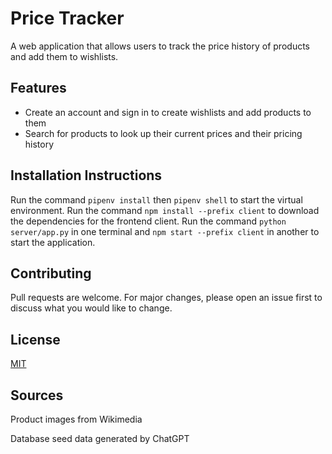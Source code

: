 # Price Tracker
A web application that allows users to track the price history of products and add them to wishlists.

## Features
* Create an account and sign in to create wishlists and add products to them
* Search for products to look up their current prices and their pricing history

## Installation Instructions
Run the command `pipenv install` then `pipenv shell` to start the virtual environment.
Run the command  `npm install --prefix client` to download the dependencies for the frontend client. Run the command `python server/app.py` in one terminal and `npm start --prefix client` in another to start the application.

## Contributing
Pull requests are welcome. For major changes, please open an issue first to discuss what you would like to change.

## License
[MIT](https://choosealicense.com/licenses/mit/)


## Sources
Product images from Wikimedia 

Database seed data generated by ChatGPT